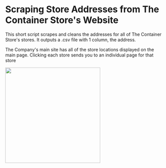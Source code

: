 # Scraping Store Addresses from The Container Store's Website

This short script scrapes and cleans the addresses for all of The Container Store's stores. It outputs a .csv file with 1 column, the address. 


The Company's main site has all of the store locations displayed on the main page. Clicking each store sends you to an individual page for that store

<img src="https://user-images.githubusercontent.com/38504767/54851673-1a96cb80-4cc1-11e9-9b23-8a3850702349.png" width="300" height="300">


